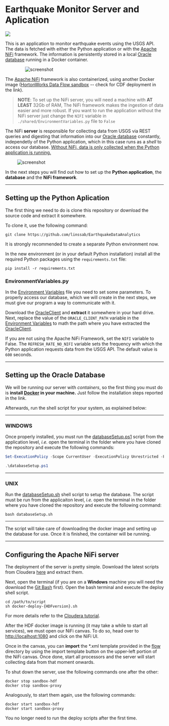 # Earthquake Monitor Server and Aplication

<p>
<a href=https://img.shields.io/badge/requires-Docker-blue alt="Docker">
<img src="https://img.shields.io/badge/requires-Docker-blue" /></a>
</p>

This is an application to monitor earthquake events using the USGS API.
The data is fetched with either the Python application or with the [Apache NiFi][Apache NiFi] framework. 
The information is persistently stored in a local [Oracle database][Oracle database] running in a Docker container.

<p style="align:center; margin:auto; width:75%">
	<img src="https://i.ibb.co/hgQFtkn/mapa.png" alt="screenshot" border="0">
</p>

The [Apache NiFi][Apache NiFi] framework is also containerized, using another Docker image 
([HortonWorks Data Flow sandbox] -- check for CDF deployment in the link).

>**NOTE**: To set up the NiFi server, you will need a machine with **AT LEAST** 32Gb of RAM, 
The NiFi framework makes the ingestion of data easier and more robust. 
If you want to run the application without the NiFi server just change the 
`NIFI` variable in `./shared/EnvironmentVariables.py` file to `False`

The NiFi **server** is responsible for collecting data 
from USGS via REST queries and digesting that information into our [Oracle database][Oracle database] constantly,
independetly of the Python application, which in this case runs as a _shell_ to access our database.
<ins>Without NiFi, data is only collected when the Python application is running.</ins>

<p style="align:center; margin:auto; width:85%">
	<img src="https://i.ibb.co/phVFJJD/ss1.png" alt="screenshot" border="0">
</p>

In the next steps you will find out how to set up the **Python application**, the **database** and the **NiFi framework**.
___

## Setting up the Python Aplication

The first thing we need to do is clone this repository or download the source code and
extract it somewhere.

To clone it, use the following command:
```console
git clone https://github.com/linssab/EarthquakeDataAnalytics
```


It is strongly recommended to create a separate Python environment now.

In the new environment (or in your default Python installation) install all the required Python packages 
using the `requirements.txt` file:

```console
pip install -r requirements.txt
```

### EnvironmentVariables.py

In the [Environment Variables][envinronmentVariables] file you need to set some parameters.
To properly access our database, which we will create in the next steps, we must give our program a way to
communicate with it. 

Download the [OracleClient][OracleClient] and **extract** it somewhere in your hard drive. Next, replace the
value of the `ORACLE_CLIENT_PATH` variable in the [Environment Variables][envinronmentVariables] to math the path
where you have extracted the [OracleClient][OracleClient].

If you are not using the Apache NiFi Framework, set the `NIFI` variable to False.
The `REFRESH_RATE_NO_NIFI` variable sets the frequency with which the Python application requests data from
the USGS API. The default value is `600` seconds.
___

## Setting up the Oracle Database

We will be running our server with *containers*, so the first thing you must do is **install [Docker][Docker] 
in your machine.** Just follow the installation steps reported in the link. 

Afterwards, run the shell script for your system, as explained below:

___
### WINDOWS
Once properly installed, you must run the [databaseSetup.ps1][ps1] script from the application level, _i.e._ 
open the terminal in the folder where you have cloned the repository and execute the following commands:

```PowerShell
Set-ExecutionPolicy -Scope CurrentUser -ExecutionPolicy Unrestricted -Force;
```

```PowerShell
.\databaseSetup.ps1
```
___
### UNIX
Run the [databaseSetup.sh][shell] shell script to setup the database. The script must be run from the applicaiton 
level, _i.e._  open the terminal in the folder where you have cloned the repository and execute the following command:
```shell
bash databaseSetup.sh
```
___
The script will take care of downloading the docker image and setting up the database for use.
Once it is finished, the container will be running.
___

## Configuring the Apache NiFi server

The deployment of the server is pretty simple. Download the latest scripts from Cloudera [here][CDFscripts] and extract them.

Next, open the terminal (if you are on a **Windows** machine you will need the download the [Git Bash][GitBash] first).
Open the bash terminal and execute the deploy shell script.

```console
cd /path/to/script
sh docker-deploy-{HDFversion}.sh
```

For more details refer to the [Cloudera tutorial][HortonWorks Data Flow sandbox].

After the HDF docker image is running (it may take a while to start all services), we must open our NiFi canvas.
To do so, head over to <a href=http://localhost:1080>http://localhost:1080</a> and click on the NiFi UI.

Once in the canvas, you can **import** the *.xml template provided in the [flow][flow] directory by using the import 
template button on the upper-left portion of the NiFi canvas. Once done, start all processors and the server 
will start collecting data from that moment onwards.

To shut down the server, use the following commands one after the other:

```console
docker stop sandbox-hdf
docker stop sandbox-proxy
```

Analogously, to start them again, use the following commands:
```console
docker start sandbox-hdf
docker start sandbox-proxy
```

You no longer need to run the deploy scripts after the first time.


[OracleCLient]: https://download.oracle.com/otn_software/nt/instantclient/213000/instantclient-basiclite-windows.x64-21.3.0.0.0.zip
[Apache NiFi]: https://nifi.apache.org/
[Oracle database]: https://hub.docker.com/r/gvenzl/oracle-xe
[HortonWorks Data Flow sandbox]: https://www.cloudera.com/tutorials/sandbox-deployment-and-install-guide/3.html
[Docker]: https://docs.docker.com/get-docker/
[Oracle SQL Developer]: https://www.oracle.com/tools/downloads/sqldev-downloads.html
[sqls]: https://github.com/linssab/EarthquakeDataAnalytics/tree/master/sqls
[ps1]: https://github.com/linssab/EarthquakeDataAnalytics/tree/master/databaseSetup.ps1
[shell]: https://github.com/linssab/EarthquakeDataAnalytics/tree/master/databaseSetup.sh
[envinronmentVariables]: https://github.com/linssab/EarthquakeDataAnalytics/tree/master/shared/EnvironmentVariables.py
[CDFScripts]: https://www.cloudera.com/downloads/hortonworks-sandbox/hdf.html?utm_source=mktg-tutorial
[GitBash]: https://gitforwindows.org/
[flow]: https://github.com/linssab/EarthquakeDataAnalytics/tree/master/flow